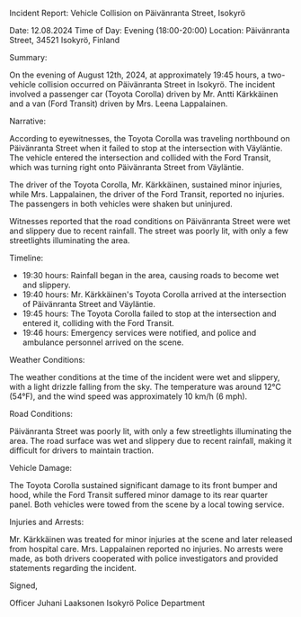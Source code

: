 Incident Report: Vehicle Collision on Päivänranta Street, Isokyrö

Date: 12.08.2024
Time of Day: Evening (18:00-20:00)
Location: Päivänranta Street, 34521 Isokyrö, Finland

Summary:

On the evening of August 12th, 2024, at approximately 19:45 hours, a two-vehicle collision occurred on Päivänranta Street in Isokyrö. The incident involved a passenger car (Toyota Corolla) driven by Mr. Antti Kärkkäinen and a van (Ford Transit) driven by Mrs. Leena Lappalainen.

Narrative:

According to eyewitnesses, the Toyota Corolla was traveling northbound on Päivänranta Street when it failed to stop at the intersection with Väyläntie. The vehicle entered the intersection and collided with the Ford Transit, which was turning right onto Päivänranta Street from Väyläntie.

The driver of the Toyota Corolla, Mr. Kärkkäinen, sustained minor injuries, while Mrs. Lappalainen, the driver of the Ford Transit, reported no injuries. The passengers in both vehicles were shaken but uninjured.

Witnesses reported that the road conditions on Päivänranta Street were wet and slippery due to recent rainfall. The street was poorly lit, with only a few streetlights illuminating the area.

Timeline:

* 19:30 hours: Rainfall began in the area, causing roads to become wet and slippery.
* 19:40 hours: Mr. Kärkkäinen's Toyota Corolla arrived at the intersection of Päivänranta Street and Väyläntie.
* 19:45 hours: The Toyota Corolla failed to stop at the intersection and entered it, colliding with the Ford Transit.
* 19:46 hours: Emergency services were notified, and police and ambulance personnel arrived on the scene.

Weather Conditions:

The weather conditions at the time of the incident were wet and slippery, with a light drizzle falling from the sky. The temperature was around 12°C (54°F), and the wind speed was approximately 10 km/h (6 mph).

Road Conditions:

Päivänranta Street was poorly lit, with only a few streetlights illuminating the area. The road surface was wet and slippery due to recent rainfall, making it difficult for drivers to maintain traction.

Vehicle Damage:

The Toyota Corolla sustained significant damage to its front bumper and hood, while the Ford Transit suffered minor damage to its rear quarter panel. Both vehicles were towed from the scene by a local towing service.

Injuries and Arrests:

Mr. Kärkkäinen was treated for minor injuries at the scene and later released from hospital care. Mrs. Lappalainen reported no injuries. No arrests were made, as both drivers cooperated with police investigators and provided statements regarding the incident.

Signed,

Officer Juhani Laaksonen
Isokyrö Police Department
